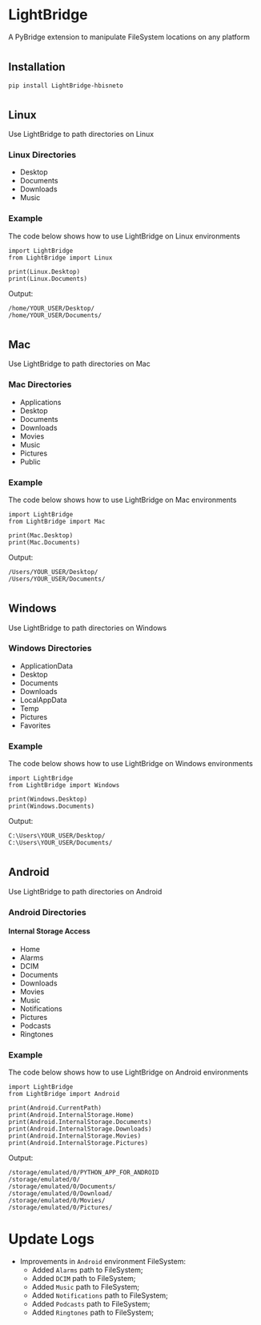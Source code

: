# LightBridge

A PyBridge extension to manipulate FileSystem locations on any platform

#

## Installation

```
pip install LightBridge-hbisneto
```

#

## Linux

Use LightBridge to path directories on Linux

### Linux Directories

- Desktop
- Documents
- Downloads
- Music

### Example

The code below shows how to use LightBridge on Linux environments

```
import LightBridge
from LightBridge import Linux

print(Linux.Desktop)
print(Linux.Documents)
```

Output:

```
/home/YOUR_USER/Desktop/
/home/YOUR_USER/Documents/
```

#

## Mac

Use LightBridge to path directories on Mac

### Mac Directories

- Applications
- Desktop
- Documents
- Downloads
- Movies
- Music
- Pictures
- Public

### Example

The code below shows how to use LightBridge on Mac environments

```
import LightBridge
from LightBridge import Mac

print(Mac.Desktop)
print(Mac.Documents)
```

Output:

```
/Users/YOUR_USER/Desktop/
/Users/YOUR_USER/Documents/
```

#

## Windows

Use LightBridge to path directories on Windows

### Windows Directories

- ApplicationData
- Desktop
- Documents
- Downloads
- LocalAppData
- Temp
- Pictures
- Favorites

### Example

The code below shows how to use LightBridge on Windows environments

```
import LightBridge
from LightBridge import Windows

print(Windows.Desktop)
print(Windows.Documents)
```

Output:

```
C:\Users\YOUR_USER/Desktop/
C:\Users\YOUR_USER/Documents/
```

#

## Android

Use LightBridge to path directories on Android

### Android Directories

#### Internal Storage Access

- Home
- Alarms
- DCIM
- Documents
- Downloads
- Movies
- Music
- Notifications
- Pictures
- Podcasts
- Ringtones


### Example

The code below shows how to use LightBridge on Android environments

```
import LightBridge
from LightBridge import Android

print(Android.CurrentPath)
print(Android.InternalStorage.Home)
print(Android.InternalStorage.Documents)
print(Android.InternalStorage.Downloads)
print(Android.InternalStorage.Movies)
print(Android.InternalStorage.Pictures)
```

Output:

```
/storage/emulated/0/PYTHON_APP_FOR_ANDROID
/storage/emulated/0/
/storage/emulated/0/Documents/
/storage/emulated/0/Download/
/storage/emulated/0/Movies/
/storage/emulated/0/Pictures/
```

#

# Update Logs

- Improvements in `Android` environment FileSystem:
	- Added `Alarms` path to FileSystem;
	- Added `DCIM` path to FileSystem;
	- Added `Music` path to FileSystem;
	- Added `Notifications` path to FileSystem;
	- Added `Podcasts` path to FileSystem;
	- Added `Ringtones` path to FileSystem;